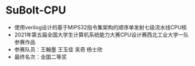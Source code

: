 # SuBolt-CPU

- 使用verilog设计的基于MIPS32指令集架构的顺序单发射七级流水线CPU核
- 2021年第五届全国大学生计算机系统能力大赛CPU设计赛西北工业大学一队参赛作品
- 参赛队员：王翰墨 王玉佳 吴奇 杨士欣
- 最终名次：全国二等奖